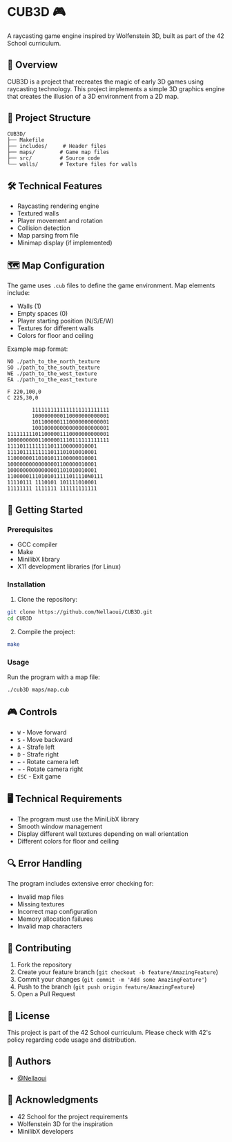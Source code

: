# CUB3D 🎮

A raycasting game engine inspired by Wolfenstein 3D, built as part of the 42 School curriculum.

## 🌟 Overview

CUB3D is a project that recreates the magic of early 3D games using raycasting technology. This project implements a simple 3D graphics engine that creates the illusion of a 3D environment from a 2D map.

## 📁 Project Structure
```
CUB3D/
├── Makefile
├── includes/     # Header files
├── maps/        # Game map files
├── src/         # Source code
└── walls/       # Texture files for walls
```

## 🛠️ Technical Features

- Raycasting rendering engine
- Textured walls
- Player movement and rotation
- Collision detection
- Map parsing from file
- Minimap display (if implemented)

## 🗺️ Map Configuration

The game uses `.cub` files to define the game environment. Map elements include:
- Walls (1)
- Empty spaces (0)
- Player starting position (N/S/E/W)
- Textures for different walls
- Colors for floor and ceiling

Example map format:
```
NO ./path_to_the_north_texture
SO ./path_to_the_south_texture
WE ./path_to_the_west_texture
EA ./path_to_the_east_texture

F 220,100,0
C 225,30,0

        1111111111111111111111111
        1000000000110000000000001
        1011000001110000000000001
        1001000000000000000000001
111111111011000001110000000000001
100000000011000001110111111111111
11110111111111011100000010001
11110111111111011101010010001
11000000110101011100000010001
10000000000000001100000010001
10000000000000001101010010001
11000001110101011111011110N0111
11110111 1110101 101111010001
11111111 1111111 111111111111
```

## 🚀 Getting Started

### Prerequisites
- GCC compiler
- Make
- MinilibX library
- X11 development libraries (for Linux)

### Installation

1. Clone the repository:
```bash
git clone https://github.com/Nellaoui/CUB3D.git
cd CUB3D
```

2. Compile the project:
```bash
make
```

### Usage

Run the program with a map file:
```bash
./cub3D maps/map.cub
```

## 🎮 Controls

- `W` - Move forward
- `S` - Move backward
- `A` - Strafe left
- `D` - Strafe right
- `←` - Rotate camera left
- `→` - Rotate camera right
- `ESC` - Exit game

## 🖥️ Technical Requirements

- The program must use the MiniLibX library
- Smooth window management
- Display different wall textures depending on wall orientation
- Different colors for floor and ceiling

## 🔍 Error Handling

The program includes extensive error checking for:
- Invalid map files
- Missing textures
- Incorrect map configuration
- Memory allocation failures
- Invalid map characters

## 🤝 Contributing

1. Fork the repository
2. Create your feature branch (`git checkout -b feature/AmazingFeature`)
3. Commit your changes (`git commit -m 'Add some AmazingFeature'`)
4. Push to the branch (`git push origin feature/AmazingFeature`)
5. Open a Pull Request

## 📝 License

This project is part of the 42 School curriculum. Please check with 42's policy regarding code usage and distribution.

## 👥 Authors

- [@Nellaoui](https://github.com/Nellaoui)

## 🙏 Acknowledgments

- 42 School for the project requirements
- Wolfenstein 3D for the inspiration
- MinilibX developers
